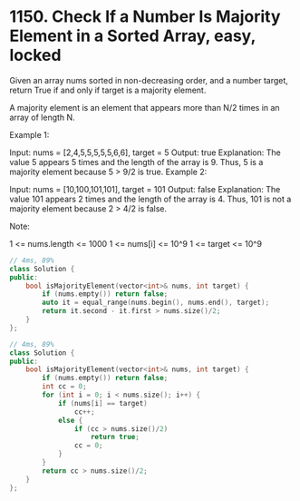# 1150. Check If a Number Is Majority Element in a Sorted Array, easy, locked

Given an array nums sorted in non-decreasing order, and a number target, return True if and only if target is a majority element.

A majority element is an element that appears more than N/2 times in an array of length N.

 

Example 1:

Input: nums = [2,4,5,5,5,5,5,6,6], target = 5
Output: true
Explanation: 
The value 5 appears 5 times and the length of the array is 9.
Thus, 5 is a majority element because 5 > 9/2 is true.
Example 2:

Input: nums = [10,100,101,101], target = 101
Output: false
Explanation: 
The value 101 appears 2 times and the length of the array is 4.
Thus, 101 is not a majority element because 2 > 4/2 is false.
 

Note:

1 <= nums.length <= 1000
1 <= nums[i] <= 10^9
1 <= target <= 10^9

```c++
// 4ms, 89%
class Solution {
public:
    bool isMajorityElement(vector<int>& nums, int target) {
        if (nums.empty()) return false;
        auto it = equal_range(nums.begin(), nums.end(), target);
        return it.second - it.first > nums.size()/2;
    }
};

// 4ms, 89%
class Solution {
public:
    bool isMajorityElement(vector<int>& nums, int target) {
        if (nums.empty()) return false;
        int cc = 0;
        for (int i = 0; i < nums.size(); i++) {
            if (nums[i] == target)
                cc++;
            else {
                if (cc > nums.size()/2)
                    return true;
                cc = 0;
            }
        }
        return cc > nums.size()/2;
    }
};
```